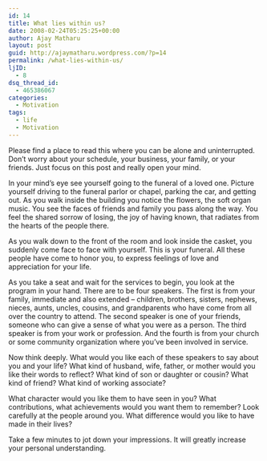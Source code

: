 ```yaml
---
id: 14
title: What lies within us?
date: 2008-02-24T05:25:25+00:00
author: Ajay Matharu
layout: post
guid: http://ajaymatharu.wordpress.com/?p=14
permalink: /what-lies-within-us/
ljID:
  - 8
dsq_thread_id:
  - 465386067
categories:
  - Motivation
tags:
  - life
  - Motivation
---
```

Please find a place to read this where you can be alone and uninterrupted. Don&#8217;t worry about your schedule, your business, your family, or your friends. Just focus on this post and really open your mind.

In your mind&#8217;s eye see yourself going to the funeral of a loved one. Picture yourself driving to the funeral parlor or chapel, parking the car, and getting out. As you walk inside the building you notice the flowers, the soft organ music. You see the faces of friends and family you pass along the way. You feel the shared sorrow of losing, the joy of having known, that radiates from the hearts of the people there.

As you walk down to the front of the room and look inside the casket, you suddenly come face to face with yourself. This is your funeral. All these people have come to honor you, to express feelings of love and appreciation for your life.

As you take a seat and wait for the services to begin, you look at the program in your hand. There are to be four speakers. The first is from your family, immediate and also extended &#8211; children, brothers, sisters, nephews, nieces, aunts, uncles, cousins, and grandparents who have come from all over the country to attend. The second speaker is one of your friends, someone who can give a sense of what you were as a person. The third speaker is from your work or profession. And the fourth is from your church or some community organization where you&#8217;ve been involved in service.

Now think deeply. What would you like each of these speakers to say about you and your life? What kind of husband, wife, father, or mother would you like their words to reflect? What kind of son or daughter or cousin? What kind of friend? What kind of working associate?

What character would you like them to have seen in you? What contributions, what achievements would you want them to remember? Look carefully at the people around you. What difference would you like to have made in their lives?

Take a few minutes to jot down your impressions. It will greatly increase your personal understanding.